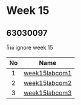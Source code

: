 # Week 15

## 63030097

ลิ้งค์ ignore week 15

| No | Name |
|:-:|:-----:|
|1|[week15labcom1](https://github.com/Haritzzz/week15labcom1.git)|
|2|[week15labcom2](https://github.com/Haritzzz/week15labcom2.git)|
|3|[week15labcom3](https://github.com/Haritzzz/week15labcom3.git)|
